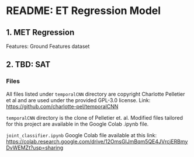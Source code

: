 # README: ET Regression Model
## 1. MET Regression
Features: Ground Features dataset

## 2. TBD: SAT
### Files
All files listed under `temporalCNN` directory are copyright Charlotte Pelletier et al and are used under the provided GPL-3.0 license. 
Link: https://github.com/charlotte-pel/temporalCNN

`temporalCNN` directory is the clone of Pelletier et. al. Modified files tailored for this project are available in the Google Colab .ipynb file.

`joint_classifier.ipynb` Google Colab file available at this link: https://colab.research.google.com/drive/12OmsGIJmBqm5QE4JVrcjERBmyDvWEMZt?usp=sharing
 
